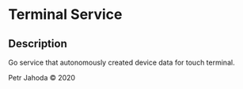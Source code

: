 # Terminal Service

## Description
Go service that autonomously created device data for touch terminal.

    
Petr Jahoda © 2020
